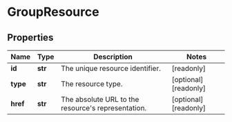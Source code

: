 # GroupResource

## Properties
| Name | Type | Description | Notes |
| ------------ | ------------- | ------------- | ------------- |
| **id** | **str** | The unique resource identifier. | [readonly]  |
| **type** | **str** | The resource type. | [optional] [readonly]  |
| **href** | **str** | The absolute URL to the resource&#39;s representation. | [optional] [readonly]  |


